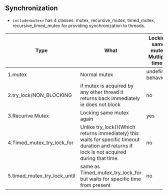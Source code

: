## Synchronization
- `include<mutex>` has 4 classes: mutex, recursive_mutex, timed_mutex, recursive_timed_mutex for providing synchronization to threads.

|Type|What|Locking same mutex Mutliple times|
|---|---|---|
|1.mutex|Normal mutex|undefined behaviour|
|2.try_lock/NON_BLOCKING|if mutex is acquired by any other thread it returns back immediately ie does not block|no|
|3.Recurive Mutex|Locking same mutex again|yes|
|4.Timed_mutex_try_lock_for|Unlike try_lock(){Which returns immediately} this waits for specific timeout duration and returns if lock is not acquired during that time.|no|
|5.timed_mutex_try_lock_until|same as Timed_mutex_try_lock_for but waits for specific time from present|no|
